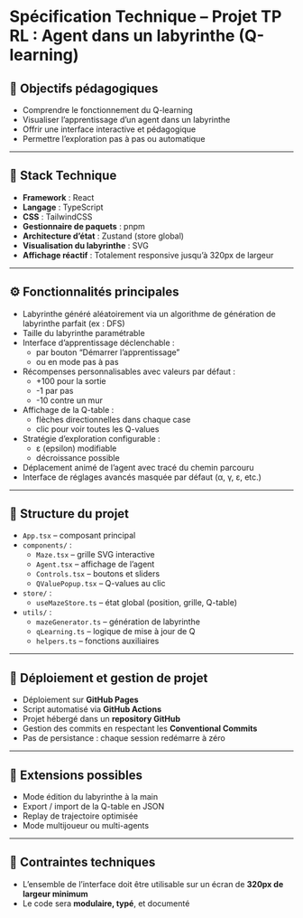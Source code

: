 # Spécification Technique – Projet TP RL : Agent dans un labyrinthe (Q-learning)

## 🎯 Objectifs pédagogiques

- Comprendre le fonctionnement du Q-learning
- Visualiser l’apprentissage d’un agent dans un labyrinthe
- Offrir une interface interactive et pédagogique
- Permettre l’exploration pas à pas ou automatique

---

## 🧱 Stack Technique

- **Framework** : React
- **Langage** : TypeScript
- **CSS** : TailwindCSS
- **Gestionnaire de paquets** : pnpm
- **Architecture d’état** : Zustand (store global)
- **Visualisation du labyrinthe** : SVG
- **Affichage réactif** : Totalement responsive jusqu’à 320px de largeur

---

## ⚙️ Fonctionnalités principales

- Labyrinthe généré aléatoirement via un algorithme de génération de labyrinthe
  parfait (ex : DFS)
- Taille du labyrinthe paramétrable
- Interface d’apprentissage déclenchable :
  - par bouton “Démarrer l’apprentissage”
  - ou en mode pas à pas
- Récompenses personnalisables avec valeurs par défaut :
  - +100 pour la sortie
  - -1 par pas
  - -10 contre un mur
- Affichage de la Q-table :
  - flèches directionnelles dans chaque case
  - clic pour voir toutes les Q-values
- Stratégie d’exploration configurable :
  - ε (epsilon) modifiable
  - décroissance possible
- Déplacement animé de l’agent avec tracé du chemin parcouru
- Interface de réglages avancés masquée par défaut (α, γ, ε, etc.)

---

## 📐 Structure du projet

- `App.tsx` – composant principal
- `components/` :
  - `Maze.tsx` – grille SVG interactive
  - `Agent.tsx` – affichage de l’agent
  - `Controls.tsx` – boutons et sliders
  - `QValuePopup.tsx` – Q-values au clic
- `store/` :
  - `useMazeStore.ts` – état global (position, grille, Q-table)
- `utils/` :
  - `mazeGenerator.ts` – génération de labyrinthe
  - `qLearning.ts` – logique de mise à jour de Q
  - `helpers.ts` – fonctions auxiliaires

---

## 🧪 Déploiement et gestion de projet

- Déploiement sur **GitHub Pages**
- Script automatisé via **GitHub Actions**
- Projet hébergé dans un **repository GitHub**
- Gestion des commits en respectant les **Conventional Commits**
- Pas de persistance : chaque session redémarre à zéro

---

## 🧾 Extensions possibles

- Mode édition du labyrinthe à la main
- Export / import de la Q-table en JSON
- Replay de trajectoire optimisée
- Mode multijoueur ou multi-agents

---

## 📏 Contraintes techniques

- L’ensemble de l’interface doit être utilisable sur un écran de **320px de
  largeur minimum**
- Le code sera **modulaire, typé**, et documenté

